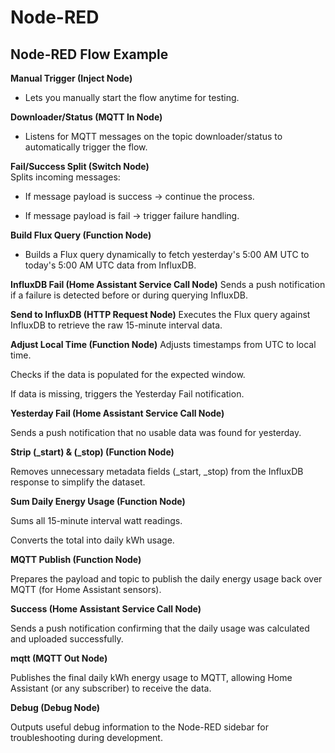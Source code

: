 # Node-RED

## Node-RED Flow Example

**Manual Trigger (Inject Node)**
 * Lets you manually start the flow anytime for testing.

**Downloader/Status (MQTT In Node)**
 * Listens for MQTT messages on the topic downloader/status to automatically trigger the flow.

**Fail/Success Split (Switch Node)**\
Splits incoming messages:

  * If message payload is success → continue the process.

  * If message payload is fail → trigger failure handling.

**Build Flux Query (Function Node)**
  * Builds a Flux query dynamically to fetch yesterday's 5:00 AM UTC to today's 5:00 AM UTC data from InfluxDB.

**InfluxDB Fail (Home Assistant Service Call Node)**
Sends a push notification if a failure is detected before or during querying InfluxDB.

**Send to InfluxDB (HTTP Request Node)**
Executes the Flux query against InfluxDB to retrieve the raw 15-minute interval data.

**Adjust Local Time (Function Node)**
Adjusts timestamps from UTC to local time.

Checks if the data is populated for the expected window.

If data is missing, triggers the Yesterday Fail notification.

**Yesterday Fail (Home Assistant Service Call Node)**

Sends a push notification that no usable data was found for yesterday.

**Strip (_start) & (_stop) (Function Node)**

Removes unnecessary metadata fields (_start, _stop) from the InfluxDB response to simplify the dataset.

**Sum Daily Energy Usage (Function Node)**

Sums all 15-minute interval watt readings.

Converts the total into daily kWh usage.

**MQTT Publish (Function Node)**

Prepares the payload and topic to publish the daily energy usage back over MQTT (for Home Assistant sensors).

**Success (Home Assistant Service Call Node)**

Sends a push notification confirming that the daily usage was calculated and uploaded successfully.

**mqtt (MQTT Out Node)**

Publishes the final daily kWh energy usage to MQTT, allowing Home Assistant (or any subscriber) to receive the data.

**Debug (Debug Node)**

Outputs useful debug information to the Node-RED sidebar for troubleshooting during development.

